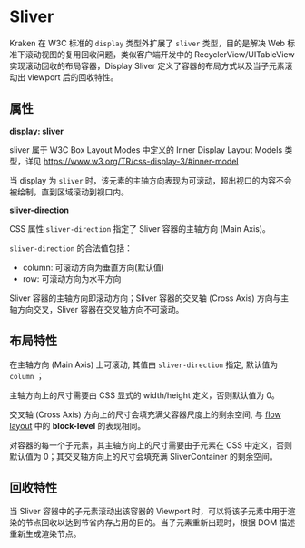 # Sliver

Kraken 在 W3C 标准的 `display` 类型外扩展了 `sliver` 类型，目的是解决 Web 标准下滚动视图的复用回收问题，类似客户端开发中的 RecyclerView/UITableView 实现滚动回收的布局容器，Display Sliver 定义了容器的布局方式以及当子元素滚动出 viewport 后的回收特性。

## 属性

**display: sliver**

sliver 属于 W3C Box Layout Modes 中定义的 Inner Display Layout Models 类型，详见 https://www.w3.org/TR/css-display-3/#inner-model

当 display 为 `sliver` 时，该元素的主轴方向表现为可滚动，超出视口的内容不会被绘制，直到区域滚动到视口内。

**sliver-direction**

CSS 属性 `sliver-direction` 指定了 Sliver 容器的主轴方向 (Main Axis)。

`sliver-direction` 的合法值包括：

- column: 可滚动方向为垂直方向(默认值)
- row: 可滚动方向为水平方向

Sliver 容器的主轴方向即滚动方向；Sliver 容器的交叉轴 (Cross Axis) 方向与主轴方向交叉，Sliver 容器在交叉轴方向不可滚动。

## 布局特性

在主轴方向 (Main Axis) 上可滚动, 其值由 `sliver-direction` 指定, 默认值为 `column` ；

主轴方向上的尺寸需要由 CSS 显式的 width/height 定义，否则默认值为 0。

交叉轴 (Cross Axis) 方向上的尺寸会填充满父容器尺度上的剩余空间, 与 [flow layout](https://www.w3.org/TR/css-display-3/#flow-layout) 中的 **block-level** 的表现相同。

对容器的每一个子元素，其主轴方向上的尺寸需要由子元素在 CSS 中定义，否则默认值为 0；其交叉轴方向上的尺寸会填充满 SliverContainer 的剩余空间。

## 回收特性

当 Sliver 容器中的子元素滚动出该容器的 Viewport 时，可以将该子元素中用于渲染的节点回收以达到节省内存占用的目的。当子元素重新出现时，根据 DOM 描述重新生成渲染节点。

